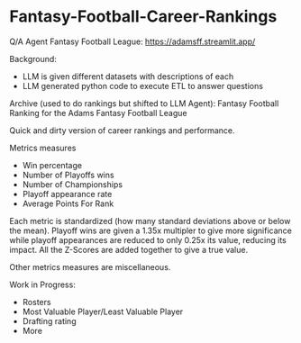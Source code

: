 # Fantasy-Football-Career-Rankings

Q/A Agent Fantasy Football League: https://adamsff.streamlit.app/

Background: 
- LLM is given different datasets with descriptions of each
- LLM generated python code to execute ETL to answer questions





Archive (used to do rankings but shifted to LLM Agent):
Fantasy Football Ranking for the Adams Fantasy Football League


Quick and dirty version of career rankings and performance.

Metrics measures
- Win percentage
- Number of Playoffs wins
- Number of Championships
- Playoff appearance rate
- Average Points For Rank

Each metric is standardized (how many standard deviations above or below the mean).
Playoff wins are given a 1.35x multipler to give more significance while playoff 
appearances are reduced to only 0.25x its value, reducing its impact.
All the Z-Scores are added together to give a true value.

Other metrics measures are miscellaneous.

Work in Progress:
- Rosters
- Most Valuable Player/Least Valuable Player
- Drafting rating
- More

